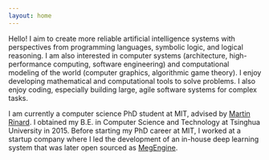```yaml
---
layout: home
---
```


Hello! I aim to create more reliable artificial intelligence systems with
perspectives from programming languages, symbolic logic, and logical reasoning.
I am also interested in computer systems (architecture, high-performance
computing, software engineering) and computational modeling of the world
(computer graphics, algorithmic game theory). I enjoy developing mathematical
and computational tools to solve problems. I also enjoy coding, especially
building large, agile software systems for complex tasks.

I am currently a computer science PhD student at MIT, advised by [Martin
Rinard](http://people.csail.mit.edu/rinard/). I obtained my B.E. in Computer
Science and Technology at Tsinghua University in 2015. Before starting my PhD
career at MIT, I worked at a startup company where I led the development of an
in-house deep learning system that was later open sourced as
[MegEngine](https://github.com/MegEngine/MegEngine).
